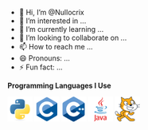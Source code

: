 - 👋 Hi, I’m @Nullocrix
- 👀 I’m interested in ...
- 🌱 I’m currently learning ...
- 💞️ I’m looking to collaborate on ...
- 📫 How to reach me ...
- 😄 Pronouns: ...
- ⚡ Fun fact: ...

**Programming Languages I Use**
<p align='left'>
<img src="https://github.com/Nullocrix/Nullocrix/blob/main/assets/icons/programming/python.svg" alt="Python language" height="50" width="50" />
 <img src="https://github.com/Nullocrix/Nullocrix/blob/main/assets/icons/programming/c.svg" alt="C" height="50" width="50" />
<img src="https://github.com/Nullocrix/Nullocrix/blob/main/assets/icons/programming/c++.svg" alt="C++" height="50" width="50" />
 <img src="https://github.com/Nullocrix/Nullocrix/blob/main/assets/icons/programming/java.svg" alt="C++" height="50" width="50" />
<img src="https://github.com/Nullocrix/Nullocrix/blob/main/assets/icons/programming/scratch.svg" alt="C++" height="50" width="50" />
</p>
<!---
Nullocrix/Nullocrix is a ✨ special ✨ repository because its `README.md` (this file) appears on your GitHub profile.
You can click the Preview link to take a look at your changes.
--->
